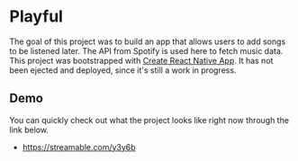 # Playful

The goal of this project was to build an app that allows users to add songs to be listened later. The API from Spotify is used here to fetch music data. This project was bootstrapped with [Create React Native App](https://github.com/react-community/create-react-native-app). It has not been ejected and deployed, since it's still a work in progress.

## Demo
You can quickly check out what the project looks like right now through the link below.
- https://streamable.com/y3y6b
